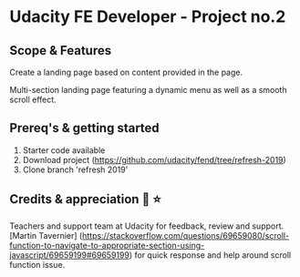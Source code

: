 # Udacity FE Developer - Project no.2

## Scope & Features
Create a landing page based on content provided in the page. 

Multi-section landing page featuring a dynamic menu as well as a smooth scroll effect.

## Prereq's & getting started
1. Starter code available
2. Download project (https://github.com/udacity/fend/tree/refresh-2019) 
3. Clone branch  'refresh 2019'

## Credits & appreciation 🙏 ⭐️ 
Teachers and support team at Udacity for feedback, review and support.
[Martin Tavernier] (https://stackoverflow.com/questions/69659080/scroll-function-to-navigate-to-appropriate-section-using-javascript/69659199#69659199) for quick response and help around scroll function issue.

